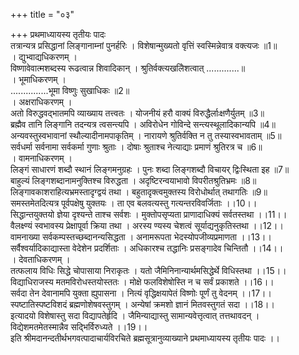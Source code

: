 +++
title = "०३"

+++
प्रथमाध्यायस्य तृतीयः पादः  
तत्रान्यत्र प्रसिद्धानां लिङ्गानाम्नां पुनर्हरिः । विशेषान्मुख्यतो वृत्तिं स्वस्मिन्नेवात्र वक्त्यजः ॥1॥  
। द्युभ्वाद्यधिकरणम् ।  
विष्णावेवात्मशब्दस्य रूढत्वान्न शिवादिकान् । श्रुतिर्वक्त्यखलिेशत्वात् .............॥  
। भूमाधिकरणम् ।  
...............भूमा विष्णुः सुखाधिकः ॥2॥  
। अक्षराधिकरणम् ।  
अतो विरुद्धवद्भातमपि व्याख्याय तत्त्वतः । योजनीयं हरौ वाक्यं विरुद्धैर्लाःक्षणैर्युतम् ॥3॥  
ब्रह्मैव तानि लिङ्गानि तदन्यत्र त्वसन्त्यपि । अविरोधेन गोविन्दे सन्त्यस्थूलादिकान्यपि ॥4॥  
अन्यवस्तुस्वभावानां स्थौल्यादीनामपाकृतिम् । नारायणे श्रुतिर्वक्ति न तु तस्यास्वभावताम् ॥5॥  
सर्वधर्मा सर्वनामा सर्वकर्मा गुणाः श्रुताः । दोषाः श्रुताश्च नेत्याद्याः प्रमाणं श्रुतिरत्र च ॥6॥  
। वामनाधिकरणम् ।  
लिङ्गं साधारणं शब्दौ स्थानं लिङ्गमनुग्रहः । पुनः शब्दा लिङ्गशब्दौ विचायर् द्विःस्थिता इह ॥7॥  
बाहुल्यं लिङ्गशब्दानामनुक्तिश्च विरुद्धता । अदृष्टिरन्वयाभावो विपरीतश्रुतिभ्रमः ॥8॥  
लिङ्गावकाशराहित्यभ्रमस्तादृग्द्वयं तथा । बहुतादृक्त्वमुक्तस्य विरोधोर्थात् तथागतिः ॥9॥  
समस्तमेतदित्यत्र पूर्वपक्षेषु युक्तयः । ता एव बलवत्यस्तु गत्यन्तरविवर्जिताः ।।10।।  
सिद्धान्तयुक्तयो ज्ञेया दृश्यन्ते ताश्च सर्वशः । मुक्तोपसृप्यता प्राणादाधिक्यं सर्वतस्तथा ।।11।।  
वैलक्ष्ण्यं स्वभावस्य प्रेक्षापूर्वा क्रिया तथा । अरस्य ण्यस्य चेशत्वं सूर्याद्यनुकृतिस्तथा ।।12।।  
वामनाख्या सर्वकम्पस्तच्छब्दानन्यसिद्धता । अनामरूपता भेदस्योपजीव्यप्रमाणता ।।13।।  
सर्वैश्वर्यादिकाद्यास्ता वेदेशेन प्रदर्शिताः । अधिकारश्च तद्धानिः प्रसङ्गादेव चिन्तितौ ।।14।।  
। देवताधिकरणम् ।  
तत्फलाय विधिः सिद्धे चोपासाया निराकृतः । यतो जैमिनिनान्यार्थमसिद्धेर्थे विधिस्तथा ।।15।।  
विद्याधिराजस्य मतमविरोधस्तयोस्ततः । मोक्षे फलविशेषोस्ति न च सर्वं प्रकाशते ।।16।।  
सर्वदा तेन देवानामपि युक्ता ह्युपासना । नित्यं वृद्धिक्षयापेतं विष्णोः पूर्णं तु वेदनम् ।।17।।  
स्पष्टातिस्पष्टविशदं ब्रह्मणोशेषवस्तुगम् । अन्येषां क्रमशो ज्ञानं मितवस्तुगतं सदा ।।18।।  
इत्यादयो विशेषास्तु सदा विद्यापतेर्हृदि । जैमिन्याद्यास्तु सामान्यवेत्तृत्वात् तत्तथावदन् ।  
विद्येशमतमेतस्मान्नैव सद्भिर्विरुध्यते ।।19।।  
इति श्रीमदानन्दतीर्थभगवत्पादाचार्यविरचिते ब्रह्मसूत्रानुव्याख्याने प्रथमाध्यायस्य तृतीयः पादः ।।  